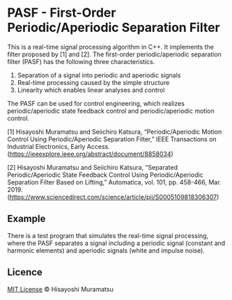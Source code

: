# PASF - First-Order Periodic/Aperiodic Separation Filter

This is a real-time signal processing algorithm in C++. It implements the filter proposed by [1] and [2]. The first-order periodic/aperiodic separation filter (PASF) has the following three characteristics.

1. Separation of a signal into periodic and aperiodic signals
2. Real-time processing caused by the simple structure
3. Linearity which enables linear analyses and control

The PASF can be used for control engineering, which realizes periodic/aperiodic state feedback control and periodic/aperiodic motion control.

[1] Hisayoshi Muramatsu and Seiichiro Katsura, “Periodic/Aperiodic Motion Control Using Periodic/Aperiodic Separation Filter,” IEEE Transactions on Industrial Electronics, Early Access.
(https://ieeexplore.ieee.org/abstract/document/8858034)

[2] Hisayoshi Muramatsu and Seiichiro Katsura, “Separated Periodic/Aperiodic State Feedback Control Using Periodic/Aperiodic Separation Filter Based on Lifting,” Automatica, vol. 101, pp. 458-466, Mar. 2019.
(https://www.sciencedirect.com/science/article/pii/S0005109818306307)

## Example

There is a test program that simulates the real-time signal processing, where the PASF separates a signal including a periodic signal (constant and harmonic elements) and aperiodic signals (white and impulse noise).

## Licence

[MIT License](https://github.com/HisayoshiMuramatsu/PASF/blob/master/LICENSE) © Hisayoshi Muramatsu
